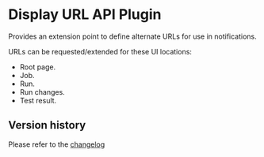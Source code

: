 # Display URL API Plugin

Provides an extension point to define alternate URLs for use in notifications.

URLs can be requested/extended for these UI locations:

-   Root page.
-   Job.
-   Run.
-   Run changes.
-   Test result.

##  Version history
Please refer to the [changelog](CHANGELOG.md)
